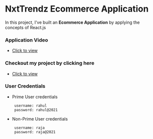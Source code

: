 # NxtTrendz Ecommerce Application

In this project, I've built an **Ecommerce Application** by applying the concepts of React.js


### Application Video

- [Click to view](https://youtu.be/ke3oCd0q3aU)

### Checkout my project by clicking here

- [Click to view](https://ecombyk.ccbp.tech)


### User Credentials

- Prime User credentials

  ```text
   username: rahul
   password: rahul@2021
  ```

- Non-Prime User credentials

  ```text
   username: raja
   password: raja@2021
  ```


